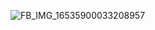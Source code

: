 ![FB_IMG_16535900033208957](https://user-images.githubusercontent.com/105591358/170554251-0738c144-edbb-41b0-8950-06ca422801bd.jpg)
